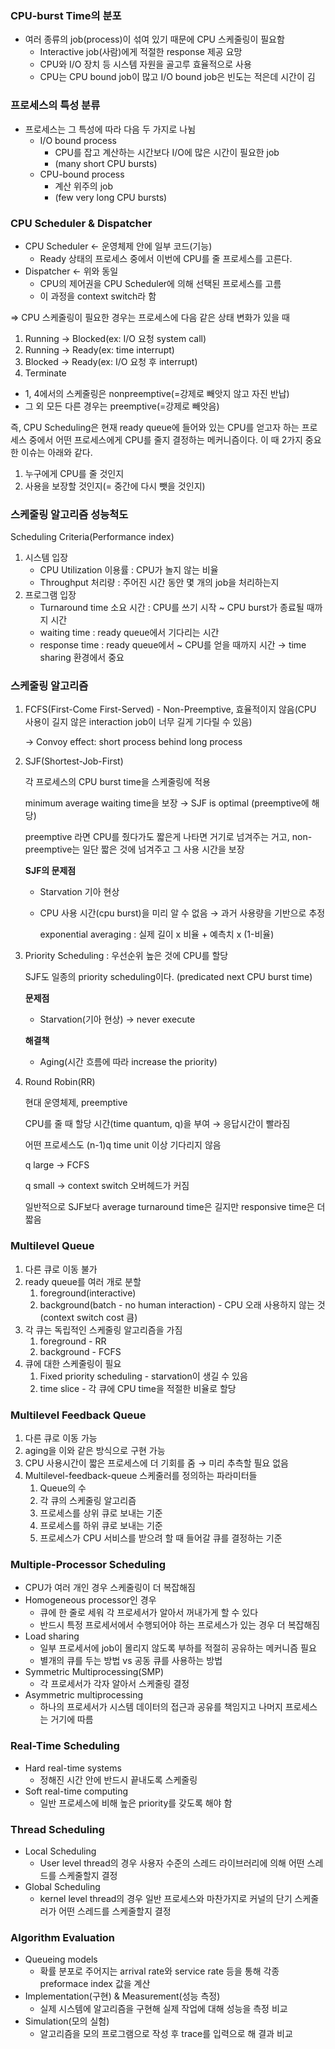 ### CPU-burst Time의 분포

- 여러 종류의 job(process)이 섞여 있기 때문에 CPU 스케줄링이 필요함
    - Interactive job(사람)에게 적절한 response 제공 요망
    - CPU와 I/O 장치 등 시스템 자원을 골고루 효율적으로 사용
    - CPU는 CPU bound job이 많고 I/O bound job은 빈도는 적은데 시간이 김

### 프로세스의 특성 분류

- 프로세스는 그 특성에 따라 다음 두 가지로 나뉨
    - I/O bound process
        - CPU를 잡고 계산하는 시간보다 I/O에 많은 시간이 필요한 job
        - (many short CPU bursts)
    - CPU-bound process
        - 계산 위주의 job
        - (few very long CPU bursts)

### CPU Scheduler & Dispatcher

- CPU Scheduler ← 운영체제 안에 일부 코드(기능)
    - Ready 상태의 프로세스 중에서 이번에 CPU를 줄 프로세스를 고른다.
- Dispatcher ← 위와 동일
    - CPU의 제어권을 CPU Scheduler에 의해 선택된 프로세스를 고름
    - 이 과정을 context switch라 함

⇒ CPU 스케줄링이 필요한 경우는 프로세스에 다음 같은 상태 변화가 있을 때

1. Running → Blocked(ex: I/O 요청 system call)
2. Running → Ready(ex: time interrupt)
3. Blocked → Ready(ex: I/O 요청 후 interrupt)
4. Terminate

- 1, 4에서의 스케줄링은 nonpreemptive(=강제로 빼앗지 않고 자진 반납)
- 그 외 모든 다른 경우는 preemptive(=강제로 빼앗음)

즉, CPU Scheduling은 현재 ready queue에 들어와 있는 CPU를 얻고자 하는 프로세스 중에서 어떤 프로세스에게 CPU를 줄지 결정하는 메커니즘이다. 이 때 2가지 중요한 이슈는 아래와 같다.

1. 누구에게 CPU를 줄 것인지
2. 사용을 보장할 것인지(= 중간에 다시 뺏을 것인지)

### 스케줄링 알고리즘 성능척도

Scheduling Criteria(Performance index)

1. 시스템 입장
    - CPU Utilization 이용률 : CPU가 놀지 않는 비율
    - Throughput 처리량 : 주어진 시간 동안 몇 개의 job을 처리하는지
2. 프로그램 입장
    - Turnaround time 소요 시간 : CPU를 쓰기 시작 ~ CPU burst가 종료될 때까지 시간
    - waiting time : ready queue에서 기다리는 시간
    - response time : ready queue에서 ~ CPU를 얻을 때까지 시간 → time sharing 환경에서 중요
    

### 스케줄링 알고리즘

1. FCFS(First-Come First-Served) - Non-Preemptive, 효율적이지 않음(CPU 사용이 길지 않은 interaction job이 너무 길게 기다릴 수 있음)
    
    → Convoy effect: short process behind long process
    
2. SJF(Shortest-Job-First)
    
    각 프로세스의 CPU burst time을 스케줄링에 적용
    
    minimum average waiting time을 보장 → SJF is optimal (preemptive에 해당)
    
    preemptive 라면 CPU를 줬다가도 짧은게 나타면 거기로 넘겨주는 거고, non-preemptive는 일단 짧은 것에 넘겨주고 그 사용 시간을 보장
    
    **SJF의 문제점**
    
    - Starvation 기아 현상
    - CPU 사용 시간(cpu burst)을 미리 알 수 없음 → 과거 사용량을 기반으로 추정
        
        exponential averaging : 실제 길이 x 비율 + 예측치 x (1-비율)
        

1. Priority Scheduling : 우선순위 높은 것에 CPU를 할당
    
    SJF도 일종의  priority scheduling이다. (predicated next CPU burst time)
    
    **문제점** 
    
    - Starvation(기아 현상) → never execute
    
    **해결책**
    
    - Aging(시간 흐름에 따라 increase the priority)
    
2. Round Robin(RR)
    
    현대 운영체제, preemptive
    
    CPU를 줄 때 할당 시간(time quantum, q)을 부여 → 응답시간이 빨라짐
    
    어떤 프로세스도 (n-1)q time unit 이상 기다리지 않음
    
    q large → FCFS
    
    q small → context switch 오버헤드가 커짐
    
    일반적으로 SJF보다 average turnaround time은 길지만 responsive time은 더 짧음
    

### Multilevel Queue

1. 다른 큐로 이동 불가
2. ready queue를 여러 개로 분할
    1. foreground(interactive)
    2. background(batch - no human interaction) - CPU 오래 사용하지 않는 것(context switch cost 큼)
3. 각 큐는 독립적인 스케줄링 알고리즘을 가짐
    1. foreground - RR
    2. background - FCFS
4. 큐에 대한 스케줄링이 필요
    1. Fixed priority scheduling - starvation이 생길 수 있음
    2. time slice - 각 큐에 CPU time을 적절한 비율로 할당
    

### Multilevel Feedback Queue

1. 다른 큐로 이동 가능
2. aging을 이와 같은 방식으로 구현 가능
3. CPU 사용시간이 짧은 프로세스에 더 기회를 줌 → 미리 추측할 필요 없음
4. Multilevel-feedback-queue 스케줄러를 정의하는 파라미터들
    1. Queue의 수
    2. 각 큐의 스케줄링 알고리즘
    3. 프로세스를 상위 큐로 보내는 기준
    4. 프로세스를 하위 큐로 보내는 기준
    5. 프로세스가 CPU 서비스를 받으려 할 때 들어갈 큐를 결정하는 기준

### Multiple-Processor Scheduling

- CPU가 여러 개인 경우 스케줄링이 더 복잡해짐
- Homogeneous processor인 경우
    - 큐에 한 줄로 세워 각 프로세서가 알아서 꺼내가게 할 수 있다
    - 반드시 특정 프로세서에서 수행되어야 하는 프로세스가 있는 경우 더 복잡해짐
- Load sharing
    - 일부 프로세서에 job이 몰리지 않도록 부하를 적절히 공유하는 메커니즘 필요
    - 별개의 큐를 두는 방법 vs 공동 큐를 사용하는 방법
- Symmetric Multiprocessing(SMP)
    - 각 프로세서가 각자 알아서 스케줄링 결정
- Asymmetric multiprocessing
    - 하나의 프로세서가 시스템 데이터의 접근과 공유를 책임지고 나머지 프로세스는 거기에 따름

### Real-Time Scheduling

- Hard real-time systems
    - 정해진 시간 안에 반드시 끝내도록 스케줄링
- Soft real-time computing
    - 일반 프로세스에 비해 높은 priority를 갖도록 해야 함

### Thread Scheduling

- Local Scheduling
    - User level thread의 경우 사용자 수준의 스레드 라이브러리에 의해 어떤 스레드를 스케줄할지 결정
- Global Scheduling
    - kernel level thread의 경우 일반 프로세스와 마찬가지로 커널의 단기 스케줄러가 어떤 스레드를 스케줄할지 결정

### Algorithm Evaluation

- Queueing models
    - 확률 분포로 주어지는 arrival rate와 service rate 등을 통해 각종 preformace index 값을 계산
- Implementation(구현) & Measurement(성능 측정)
    - 실제 시스템에 알고리즘을 구현해 실제 작업에 대해 성능을 측정 비교
- Simulation(모의 실험)
    - 알고리즘을 모의 프로그램으로 작성 후 trace를 입력으로 해 결과 비교